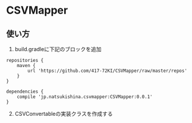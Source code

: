 # CSVMapper

## 使い方
1. build.gradleに下記のブロックを追加
```maven
repositories {
    maven {
        url 'https://github.com/417-72KI/CSVMapper/raw/master/repos'
    }
}
```
```maven
dependencies {
    compile 'jp.natsukishina.csvmapper:CSVMapper:0.0.1'
}
```
2. CSVConvertableの実装クラスを作成する

